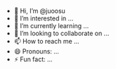 - 👋 Hi, I’m @juoosu
- 👀 I’m interested in ...
- 🌱 I’m currently learning ...
- 💞️ I’m looking to collaborate on ...
- 📫 How to reach me ...
- 😄 Pronouns: ...
- ⚡ Fun fact: ...

<!---
juoosu/juoosu is a ✨ special ✨ repository because its `README.md` (this file) appears on your GitHub profile.
You can click the Preview link to take a look at your changes.
--->
